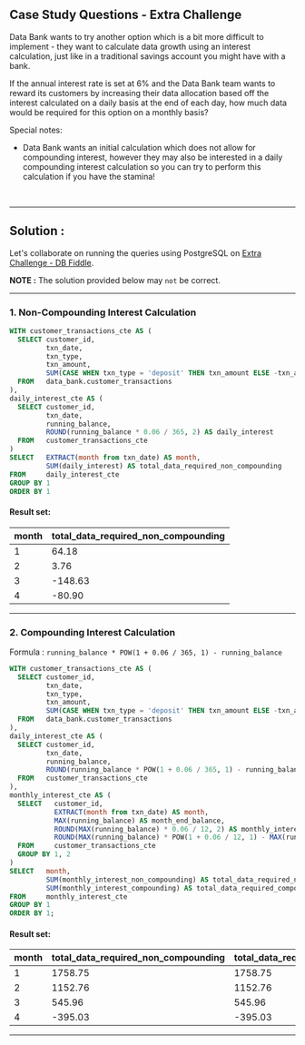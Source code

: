 ## Case Study Questions - Extra Challenge

Data Bank wants to try another option which is a bit more difficult to implement - they want to calculate data growth using an interest calculation, just like in a traditional savings account you might have with a bank.

If the annual interest rate is set at 6% and the Data Bank team wants to reward its customers by increasing their data allocation based off the interest calculated on a daily basis at the end of each day, how much data would be required for this option on a monthly basis?

Special notes:

- Data Bank wants an initial calculation which does not allow for compounding interest, however they may also be interested in a daily compounding interest calculation so you can try to perform this calculation if you have the stamina!

<br>

---

## Solution :

Let's collaborate on running the queries using PostgreSQL on [Extra Challenge - DB Fiddle](https://www.db-fiddle.com/f/m2oo42Ks4aL5gT4d2QYwfw/5).

**NOTE :** The solution provided below may `not` be correct.

---

### 1. Non-Compounding Interest Calculation

```sql
WITH customer_transactions_cte AS (
  SELECT customer_id,
         txn_date,
         txn_type,
         txn_amount,
         SUM(CASE WHEN txn_type = 'deposit' THEN txn_amount ELSE -txn_amount END) OVER (PARTITION BY customer_id ORDER BY txn_date) AS running_balance
  FROM   data_bank.customer_transactions
),
daily_interest_cte AS (
  SELECT customer_id,
         txn_date,
         running_balance,
         ROUND(running_balance * 0.06 / 365, 2) AS daily_interest
  FROM   customer_transactions_cte
)
SELECT   EXTRACT(month from txn_date) AS month,
         SUM(daily_interest) AS total_data_required_non_compounding
FROM     daily_interest_cte
GROUP BY 1
ORDER BY 1
```

#### Result set:

| month | total_data_required_non_compounding |
| ----- | ----------------------------------- |
| 1     | 64.18                               |
| 2     | 3.76                                |
| 3     | -148.63                             |
| 4     | -80.90                              |

---

### 2. Compounding Interest Calculation

Formula : `running_balance * POW(1 + 0.06 / 365, 1) - running_balance`

```sql
WITH customer_transactions_cte AS (
  SELECT customer_id,
         txn_date,
         txn_type,
         txn_amount,
         SUM(CASE WHEN txn_type = 'deposit' THEN txn_amount ELSE -txn_amount END) OVER (PARTITION BY customer_id ORDER BY txn_date) AS running_balance
  FROM   data_bank.customer_transactions
),
daily_interest_cte AS (
  SELECT customer_id,
         txn_date,
         running_balance,
         ROUND(running_balance * POW(1 + 0.06 / 365, 1) - running_balance, 2) AS daily_interest
  FROM   customer_transactions_cte
),
monthly_interest_cte AS (
  SELECT   customer_id,
           EXTRACT(month from txn_date) AS month,
           MAX(running_balance) AS month_end_balance,
           ROUND(MAX(running_balance) * 0.06 / 12, 2) AS monthly_interest_non_compounding,
           ROUND(MAX(running_balance) * POW(1 + 0.06 / 12, 1) - MAX(running_balance), 2) AS monthly_interest_compounding
  FROM     customer_transactions_cte
  GROUP BY 1, 2
)
SELECT   month,
         SUM(monthly_interest_non_compounding) AS total_data_required_non_compounding,
         SUM(monthly_interest_compounding) AS total_data_required_compounding
FROM     monthly_interest_cte
GROUP BY 1
ORDER BY 1;

```

#### Result set:

month | 	total_data_required_non_compounding | 	total_data_required_compounding | 
--|--|--|
1 | 	1758.75 | 	1758.75 | 
2 | 	1152.76 | 	1152.76 | 
3 | 	545.96 | 	545.96 | 
4 | 	-395.03 | 	-395.03 | 

---
